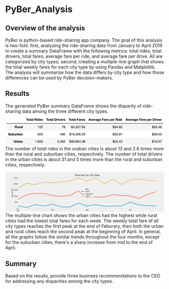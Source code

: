 # PyBer_Analysis
## Overview of the analysis
PyBer is python-based ride-sharing app company. The goal of this analysis is two-fold: first, analyzing the ride-sharing data from January to April 2019 to create a summary DataFrame with the following metrics: total rides, total drivers, total fares, average fare per ride, and average fare per drive. All are categorized by city types; second, creating a multiple-line graph that shows the total weekly fares for each city type by using Pandas and Matplotlib. The analysis will summarize how the data differs by city type and how those differences can be used by PyBer decision-makers. 

## Results
The generated PyBer summary DataFrame shows the disparity of ride-sharing data among the three different city types.
![pyber summary DataFrame](/analysis/pyber_summary.png)
The number of total rides in the uraban cities is about 13 and 2.6 times more than the rural and suburban cities, respectively. 
The number of total drivers in the urban cities is about 31 and 5 times more than the rural and suburban cities, respectively. 


![multiple-line chart of total fares for each city type](/analysis/Fig8.png)
The multiple-line chart shows the urban cities had the highest while rural cities had the lowest total fares for each week. The weekly total fare of all city types reaches the first peak at the end of Feburary, then both the urban and rural cities reach the second peak at the beginning of April. In general, all the graphs follow the similar trends throughout the four months, except for the suburban cities, there's a sharp increase from mid to the end of April.


## Summary
Based on the results, provide three business recommendations to the CEO for addressing any disparities among the city types.
